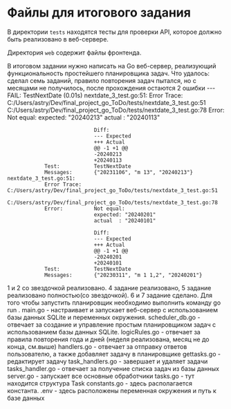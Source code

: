 # Файлы для итогового задания

В директории `tests` находятся тесты для проверки API, которое должно быть реализовано в веб-сервере.

Директория `web` содержит файлы фронтенда.

В итоговом задании нужно написать на Go веб-сервер, реализующий функциональность простейшего планировщика задач.
Что удалось: сделал семь заданий, правило повторения задач пытался, но с месяцами не получилось, после прохождения остаются 2 ошибки --- FAIL: TestNextDate (0.01s)
    nextdate_3_test.go:51:
                Error Trace:    C:/Users/astry/Dev/final_project_go_ToDo/tests/nextdate_3_test.go:51
                                                        C:/Users/astry/Dev/final_project_go_ToDo/tests/nextdate_3_test.go:78
                Error:          Not equal:
                                expected: "20240213"
                                actual  : "20240113"

                                Diff:
                                --- Expected
                                +++ Actual
                                @@ -1 +1 @@
                                -20240213
                                +20240113
                Test:           TestNextDate
                Messages:       {"20231106", "m 13", "20240213"}
    nextdate_3_test.go:51:
                Error Trace:    C:/Users/astry/Dev/final_project_go_ToDo/tests/nextdate_3_test.go:51
                                                        C:/Users/astry/Dev/final_project_go_ToDo/tests/nextdate_3_test.go:78
                Error:          Not equal:
                                expected: "20240201"
                                actual  : "20240101"

                                Diff:
                                --- Expected
                                +++ Actual
                                @@ -1 +1 @@
                                -20240201
                                +20240101
                Test:           TestNextDate
                Messages:       {"20230311", "m 1 1,2", "20240201"}

1 и 2 со звездочкой реализовано. 4 задание реализовано, 5 задание реализовано полностью(со звездочкой). 6 и 7 задание сделано.
Для того чтобы запустить планировщик необходимо выполнить команду go run . 
main.go - настраивает и запускает веб-сервер с использованием базы данных SQLite и переменных окружения.
scheduler_db.go - отвечает за создание и управление простым планировщиком задач с использованием базы данных SQLite.
logicRules.go - отвечает за правила повторения года и дней (неделя реализована, месяц не до конца, см.выше)
handlers.go - отвечает за отправку ответов пользователю, а также добавляет задачу в планировщике
gettasks.go - редактирует задачу
task_handlers.go - завершает и удаляет задачи
tasks_handler.go - отвечает за получение списка задач из базы данных
server.go - запускает все основные обработчики
tasks.go - тут находится структура Task
constants.go - здесь располагается константа.
.env - здесь расположены переменная окружения и путь к базе данных
